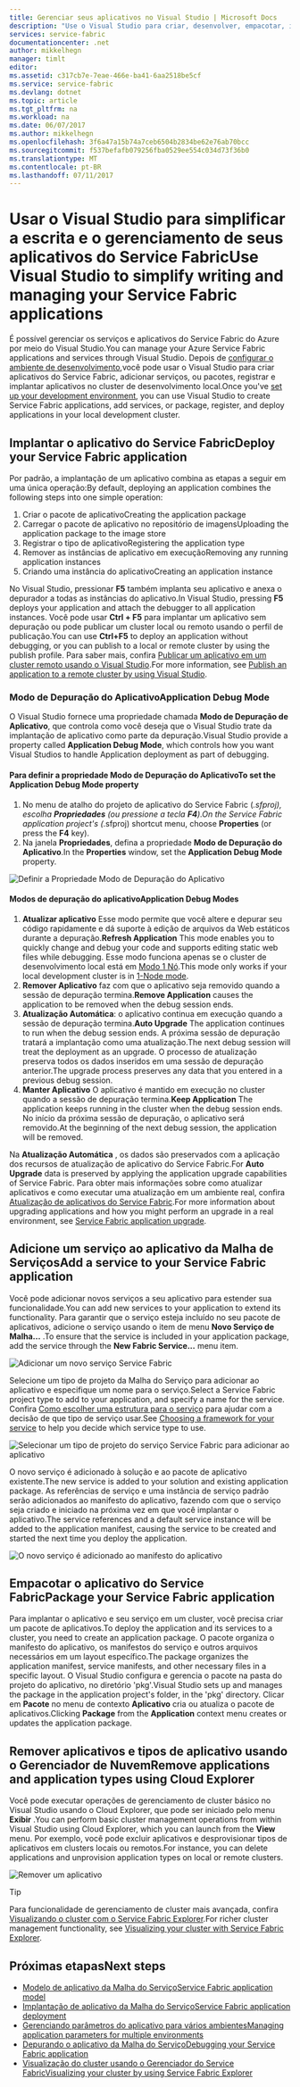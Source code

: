 ```yaml
---
title: Gerenciar seus aplicativos no Visual Studio | Microsoft Docs
description: "Use o Visual Studio para criar, desenvolver, empacotar, implantar e depurar seus aplicativos e serviços do Service Fabric."
services: service-fabric
documentationcenter: .net
author: mikkelhegn
manager: timlt
editor: 
ms.assetid: c317cb7e-7eae-466e-ba41-6aa2518be5cf
ms.service: service-fabric
ms.devlang: dotnet
ms.topic: article
ms.tgt_pltfrm: na
ms.workload: na
ms.date: 06/07/2017
ms.author: mikkelhegn
ms.openlocfilehash: 3f6a47a15b74a7ceb6504b2834be62e76ab70bcc
ms.sourcegitcommit: f537befafb079256fba0529ee554c034d73f36b0
ms.translationtype: MT
ms.contentlocale: pt-BR
ms.lasthandoff: 07/11/2017
---
```

# <a name="use-visual-studio-to-simplify-writing-and-managing-your-service-fabric-applications"></a><span data-ttu-id="7d574-103">Usar o Visual Studio para simplificar a escrita e o gerenciamento de seus aplicativos do Service Fabric</span><span class="sxs-lookup"><span data-stu-id="7d574-103">Use Visual Studio to simplify writing and managing your Service Fabric applications</span></span>
<span data-ttu-id="7d574-104">É possível gerenciar os serviços e aplicativos do Service Fabric do Azure por meio do Visual Studio.</span><span class="sxs-lookup"><span data-stu-id="7d574-104">You can manage your Azure Service Fabric applications and services through Visual Studio.</span></span> <span data-ttu-id="7d574-105">Depois de [configurar o ambiente de desenvolvimento](service-fabric-get-started.md),você pode usar o Visual Studio para criar aplicativos do Service Fabric, adicionar serviços, ou pacotes, registrar e implantar aplicativos no cluster de desenvolvimento local.</span><span class="sxs-lookup"><span data-stu-id="7d574-105">Once you've [set up your development environment](service-fabric-get-started.md), you can use Visual Studio to create Service Fabric applications, add services, or package, register, and deploy applications in your local development cluster.</span></span>

## <a name="deploy-your-service-fabric-application"></a><span data-ttu-id="7d574-106">Implantar o aplicativo do Service Fabric</span><span class="sxs-lookup"><span data-stu-id="7d574-106">Deploy your Service Fabric application</span></span>
<span data-ttu-id="7d574-107">Por padrão, a implantação de um aplicativo combina as etapas a seguir em uma única operação:</span><span class="sxs-lookup"><span data-stu-id="7d574-107">By default, deploying an application combines the following steps into one simple operation:</span></span>

1. <span data-ttu-id="7d574-108">Criar o pacote de aplicativo</span><span class="sxs-lookup"><span data-stu-id="7d574-108">Creating the application package</span></span>
2. <span data-ttu-id="7d574-109">Carregar o pacote de aplicativo no repositório de imagens</span><span class="sxs-lookup"><span data-stu-id="7d574-109">Uploading the application package to the image store</span></span>
3. <span data-ttu-id="7d574-110">Registrar o tipo de aplicativo</span><span class="sxs-lookup"><span data-stu-id="7d574-110">Registering the application type</span></span>
4. <span data-ttu-id="7d574-111">Remover as instâncias de aplicativo em execução</span><span class="sxs-lookup"><span data-stu-id="7d574-111">Removing any running application instances</span></span>
5. <span data-ttu-id="7d574-112">Criando uma instância do aplicativo</span><span class="sxs-lookup"><span data-stu-id="7d574-112">Creating an application instance</span></span>

<span data-ttu-id="7d574-113">No Visual Studio, pressionar **F5** também implanta seu aplicativo e anexa o depurador a todas as instâncias do aplicativo.</span><span class="sxs-lookup"><span data-stu-id="7d574-113">In Visual Studio, pressing **F5** deploys your application and attach the debugger to all application instances.</span></span> <span data-ttu-id="7d574-114">Você pode usar **Ctrl + F5** para implantar um aplicativo sem depuração ou pode publicar um cluster local ou remoto usando o perfil de publicação.</span><span class="sxs-lookup"><span data-stu-id="7d574-114">You can use **Ctrl+F5** to deploy an application without debugging, or you can publish to a local or remote cluster by using the publish profile.</span></span> <span data-ttu-id="7d574-115">Para saber mais, confira [Publicar um aplicativo em um cluster remoto usando o Visual Studio](service-fabric-publish-app-remote-cluster.md).</span><span class="sxs-lookup"><span data-stu-id="7d574-115">For more information, see [Publish an application to a remote cluster by using Visual Studio](service-fabric-publish-app-remote-cluster.md).</span></span>

### <a name="application-debug-mode"></a><span data-ttu-id="7d574-116">Modo de Depuração do Aplicativo</span><span class="sxs-lookup"><span data-stu-id="7d574-116">Application Debug Mode</span></span>
<span data-ttu-id="7d574-117">O Visual Studio fornece uma propriedade chamada **Modo de Depuração de Aplicativo**, que controla como você deseja que o Visual Studio trate da implantação de aplicativo como parte da depuração.</span><span class="sxs-lookup"><span data-stu-id="7d574-117">Visual Studio provide a property called **Application Debug Mode**, which controls how you want Visual Studios to handle Application deployment as part of debugging.</span></span>

#### <a name="to-set-the-application-debug-mode-property"></a><span data-ttu-id="7d574-118">Para definir a propriedade Modo de Depuração do Aplicativo</span><span class="sxs-lookup"><span data-stu-id="7d574-118">To set the Application Debug Mode property</span></span>
1. <span data-ttu-id="7d574-119">No menu de atalho do projeto de aplicativo do Service Fabric (*.sfproj), escolha **Propriedades** (ou pressione a tecla **F4**).</span><span class="sxs-lookup"><span data-stu-id="7d574-119">On the Service Fabric application project's (*.sfproj) shortcut menu, choose **Properties** (or press the **F4** key).</span></span>
2. <span data-ttu-id="7d574-120">Na janela **Propriedades**, defina a propriedade **Modo de Depuração do Aplicativo**.</span><span class="sxs-lookup"><span data-stu-id="7d574-120">In the **Properties** window, set the **Application Debug Mode** property.</span></span>

![Definir a Propriedade Modo de Depuração do Aplicativo][debugmodeproperty]

#### <a name="application-debug-modes"></a><span data-ttu-id="7d574-122">Modos de depuração do aplicativo</span><span class="sxs-lookup"><span data-stu-id="7d574-122">Application Debug Modes</span></span>

1. <span data-ttu-id="7d574-123">**Atualizar aplicativo** Esse modo permite que você altere e depurar seu código rapidamente e dá suporte à edição de arquivos da Web estáticos durante a depuração.</span><span class="sxs-lookup"><span data-stu-id="7d574-123">**Refresh Application** This mode enables you to quickly change and debug your code and supports editing static web files while debugging.</span></span> <span data-ttu-id="7d574-124">Esse modo funciona apenas se o cluster de desenvolvimento local está em [Modo 1 Nó](/service-fabric-get-started-with-a-local-cluster.md#one-node-and-five-node-cluster-mode).</span><span class="sxs-lookup"><span data-stu-id="7d574-124">This mode only works if your local development cluster is in [1-Node mode](/service-fabric-get-started-with-a-local-cluster.md#one-node-and-five-node-cluster-mode).</span></span>
2. <span data-ttu-id="7d574-125">**Remover Aplicativo** faz com que o aplicativo seja removido quando a sessão de depuração termina.</span><span class="sxs-lookup"><span data-stu-id="7d574-125">**Remove Application** causes the application to be removed when the debug session ends.</span></span>
3. <span data-ttu-id="7d574-126">**Atualização Automática**: o aplicativo continua em execução quando a sessão de depuração termina.</span><span class="sxs-lookup"><span data-stu-id="7d574-126">**Auto Upgrade** The application continues to run when the debug session ends.</span></span> <span data-ttu-id="7d574-127">A próxima sessão de depuração tratará a implantação como uma atualização.</span><span class="sxs-lookup"><span data-stu-id="7d574-127">The next debug session will treat the deployment as an upgrade.</span></span> <span data-ttu-id="7d574-128">O processo de atualização preserva todos os dados inseridos em uma sessão de depuração anterior.</span><span class="sxs-lookup"><span data-stu-id="7d574-128">The upgrade process preserves any data that you entered in a previous debug session.</span></span>
4. <span data-ttu-id="7d574-129">**Manter Aplicativo** O aplicativo é mantido em execução no cluster quando a sessão de depuração termina.</span><span class="sxs-lookup"><span data-stu-id="7d574-129">**Keep Application** The application keeps running in the cluster when the debug session ends.</span></span> <span data-ttu-id="7d574-130">No início da próxima sessão de depuração, o aplicativo será removido.</span><span class="sxs-lookup"><span data-stu-id="7d574-130">At the beginning of the next debug session, the application will be removed.</span></span>

<span data-ttu-id="7d574-131">Na **Atualização Automática** , os dados são preservados com a aplicação dos recursos de atualização de aplicativo do Service Fabric.</span><span class="sxs-lookup"><span data-stu-id="7d574-131">For **Auto Upgrade** data is preserved by applying the application upgrade capabilities of Service Fabric.</span></span> <span data-ttu-id="7d574-132">Para obter mais informações sobre como atualizar aplicativos e como executar uma atualização em um ambiente real, confira [Atualização de aplicativos do Service Fabric](service-fabric-application-upgrade.md).</span><span class="sxs-lookup"><span data-stu-id="7d574-132">For more information about upgrading applications and how you might perform an upgrade in a real environment, see [Service Fabric application upgrade](service-fabric-application-upgrade.md).</span></span>

## <a name="add-a-service-to-your-service-fabric-application"></a><span data-ttu-id="7d574-133">Adicione um serviço ao aplicativo da Malha de Serviços</span><span class="sxs-lookup"><span data-stu-id="7d574-133">Add a service to your Service Fabric application</span></span>
<span data-ttu-id="7d574-134">Você pode adicionar novos serviços a seu aplicativo para estender sua funcionalidade.</span><span class="sxs-lookup"><span data-stu-id="7d574-134">You can add new services to your application to extend its functionality.</span></span>  <span data-ttu-id="7d574-135">Para garantir que o serviço esteja incluído no seu pacote de aplicativos, adicione o serviço usando o item de menu **Novo Serviço de Malha...** .</span><span class="sxs-lookup"><span data-stu-id="7d574-135">To ensure that the service is included in your application package, add the service through the **New Fabric Service...** menu item.</span></span>

![Adicionar um novo serviço Service Fabric][newservice]

<span data-ttu-id="7d574-137">Selecione um tipo de projeto da Malha do Serviço para adicionar ao aplicativo e especifique um nome para o serviço.</span><span class="sxs-lookup"><span data-stu-id="7d574-137">Select a Service Fabric project type to add to your application, and specify a name for the service.</span></span>  <span data-ttu-id="7d574-138">Confira [Como escolher uma estrutura para o serviço](service-fabric-choose-framework.md) para ajudar com a decisão de que tipo de serviço usar.</span><span class="sxs-lookup"><span data-stu-id="7d574-138">See [Choosing a framework for your service](service-fabric-choose-framework.md) to help you decide which service type to use.</span></span>

![Selecionar um tipo de projeto do serviço Service Fabric para adicionar ao aplicativo][addserviceproject]

<span data-ttu-id="7d574-140">O novo serviço é adicionado à solução e ao pacote de aplicativo existente.</span><span class="sxs-lookup"><span data-stu-id="7d574-140">The new service is added to your solution and existing application package.</span></span> <span data-ttu-id="7d574-141">As referências de serviço e uma instância de serviço padrão serão adicionados ao manifesto do aplicativo, fazendo com que o serviço seja criado e iniciado na próxima vez em que você implantar o aplicativo.</span><span class="sxs-lookup"><span data-stu-id="7d574-141">The service references and a default service instance will be added to the application manifest, causing the service to be created and started the next time you deploy the application.</span></span>

![O novo serviço é adicionado ao manifesto do aplicativo][newserviceapplicationmanifest]

## <a name="package-your-service-fabric-application"></a><span data-ttu-id="7d574-143">Empacotar o aplicativo do Service Fabric</span><span class="sxs-lookup"><span data-stu-id="7d574-143">Package your Service Fabric application</span></span>
<span data-ttu-id="7d574-144">Para implantar o aplicativo e seu serviço em um cluster, você precisa criar um pacote de aplicativos.</span><span class="sxs-lookup"><span data-stu-id="7d574-144">To deploy the application and its services to a cluster, you need to create an application package.</span></span>  <span data-ttu-id="7d574-145">O pacote organiza o manifesto do aplicativo, os manifestos do serviço e outros arquivos necessários em um layout específico.</span><span class="sxs-lookup"><span data-stu-id="7d574-145">The package organizes the application manifest, service manifests, and other necessary files in a specific layout.</span></span>  <span data-ttu-id="7d574-146">O Visual Studio configura e gerencia o pacote na pasta do projeto do aplicativo, no diretório 'pkg'.</span><span class="sxs-lookup"><span data-stu-id="7d574-146">Visual Studio sets up and manages the package in the application project's folder, in the 'pkg' directory.</span></span>  <span data-ttu-id="7d574-147">Clicar em **Pacote** no menu de contexto **Aplicativo** cria ou atualiza o pacote de aplicativos.</span><span class="sxs-lookup"><span data-stu-id="7d574-147">Clicking **Package** from the **Application** context menu creates or updates the application package.</span></span>

## <a name="remove-applications-and-application-types-using-cloud-explorer"></a><span data-ttu-id="7d574-148">Remover aplicativos e tipos de aplicativo usando o Gerenciador de Nuvem</span><span class="sxs-lookup"><span data-stu-id="7d574-148">Remove applications and application types using Cloud Explorer</span></span>
<span data-ttu-id="7d574-149">Você pode executar operações de gerenciamento de cluster básico no Visual Studio usando o Cloud Explorer, que pode ser iniciado pelo menu **Exibir** .</span><span class="sxs-lookup"><span data-stu-id="7d574-149">You can perform basic cluster management operations from within Visual Studio using Cloud Explorer, which you can launch from the **View** menu.</span></span> <span data-ttu-id="7d574-150">Por exemplo, você pode excluir aplicativos e desprovisionar tipos de aplicativos em clusters locais ou remotos.</span><span class="sxs-lookup"><span data-stu-id="7d574-150">For instance, you can delete applications and unprovision application types on local or remote clusters.</span></span>

![Remover um aplicativo][removeapplication]

> [!TIP]
> <span data-ttu-id="7d574-152">Para funcionalidade de gerenciamento de cluster mais avançada, confira [Visualizando o cluster com o Service Fabric Explorer](service-fabric-visualizing-your-cluster.md).</span><span class="sxs-lookup"><span data-stu-id="7d574-152">For richer cluster management functionality, see [Visualizing your cluster with Service Fabric Explorer](service-fabric-visualizing-your-cluster.md).</span></span>
>
>

<!--Every topic should have next steps and links to the next logical set of content to keep the customer engaged-->
## <a name="next-steps"></a><span data-ttu-id="7d574-153">Próximas etapas</span><span class="sxs-lookup"><span data-stu-id="7d574-153">Next steps</span></span>
* [<span data-ttu-id="7d574-154">Modelo de aplicativo da Malha do Serviço</span><span class="sxs-lookup"><span data-stu-id="7d574-154">Service Fabric application model</span></span>](service-fabric-application-model.md)
* [<span data-ttu-id="7d574-155">Implantação de aplicativo da Malha do Serviço</span><span class="sxs-lookup"><span data-stu-id="7d574-155">Service Fabric application deployment</span></span>](service-fabric-deploy-remove-applications.md)
* [<span data-ttu-id="7d574-156">Gerenciando parâmetros do aplicativo para vários ambientes</span><span class="sxs-lookup"><span data-stu-id="7d574-156">Managing application parameters for multiple environments</span></span>](service-fabric-manage-multiple-environment-app-configuration.md)
* [<span data-ttu-id="7d574-157">Depurando o aplicativo da Malha do Serviço</span><span class="sxs-lookup"><span data-stu-id="7d574-157">Debugging your Service Fabric application</span></span>](service-fabric-debugging-your-application.md)
* [<span data-ttu-id="7d574-158">Visualização do cluster usando o Gerenciador do Service Fabric</span><span class="sxs-lookup"><span data-stu-id="7d574-158">Visualizing your cluster by using Service Fabric Explorer</span></span>](service-fabric-visualizing-your-cluster.md)

<!--Image references-->
[addserviceproject]:./media/service-fabric-manage-application-in-visual-studio/addserviceproject.png
[manageservicefabric]: ./media/service-fabric-manage-application-in-visual-studio/manageservicefabric.png
[newservice]:./media/service-fabric-manage-application-in-visual-studio/newservice.png
[newserviceapplicationmanifest]:./media/service-fabric-manage-application-in-visual-studio/newserviceapplicationmanifest.png
[debugmodeproperty]:./media/service-fabric-manage-application-in-visual-studio/debugmodeproperty.png
[removeapplication]:./media/service-fabric-manage-application-in-visual-studio/removeapplication.png
